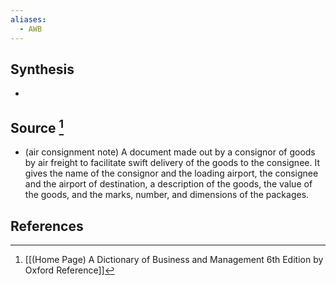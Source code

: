 ```yaml
---
aliases:
  - AWB
---
```

## Synthesis
- 
## Source [^1]
- (air consignment note) A document made out by a consignor of goods by air freight to facilitate swift delivery of the goods to the consignee. It gives the name of the consignor and the loading airport, the consignee and the airport of destination, a description of the goods, the value of the goods, and the marks, number, and dimensions of the packages.
## References

[^1]: [[(Home Page) A Dictionary of Business and Management 6th Edition by Oxford Reference]]
